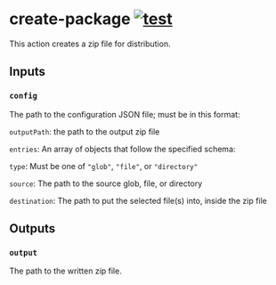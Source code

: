 # create-package [![test](https://github.com/yodasoda1219/create-package/actions/workflows/test.yml/badge.svg)](https://github.com/yodasoda1219/create-package/actions/workflows/test.yml)

This action creates a zip file for distribution.

## Inputs

### `config`

The path to the configuration JSON file; must be in this format:

`outputPath`: the path to the output zip file

`entries`: An array of objects that follow the specified schema:

`type`: Must be one of `"glob"`, `"file"`, or `"directory"`

`source`: The path to the source glob, file, or directory

`destination`: The path to put the selected file(s) into, inside the zip file

## Outputs

### `output`

The path to the written zip file.